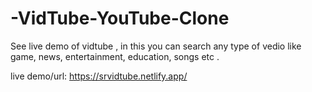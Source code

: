 # -VidTube-YouTube-Clone

See live demo of vidtube , in this you can search any type of vedio like game, news, entertainment, education, songs etc .

live demo/url: https://srvidtube.netlify.app/
